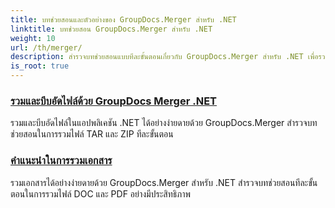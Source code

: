 ```yaml
---
title: บทช่วยสอนและตัวอย่างของ GroupDocs.Merger สำหรับ .NET
linktitle: บทช่วยสอน GroupDocs.Merger สำหรับ .NET
weight: 10
url: /th/merger/
description: สำรวจบทช่วยสอนแบบทีละขั้นตอนเกี่ยวกับ GroupDocs.Merger สำหรับ .NET เพื่อรวม แยก จัดเรียงใหม่ และจัดการเอกสารได้อย่างง่ายดาย เชี่ยวชาญการจัดการเอกสารด้วยตัวอย่างโดยละเอียดและคำแนะนำจากผู้เชี่ยวชาญ
is_root: true
---
```

### [รวมและบีบอัดไฟล์ด้วย GroupDocs Merger .NET](./merge-and-compress-files/)
รวมและบีบอัดไฟล์ในแอปพลิเคชัน .NET ได้อย่างง่ายดายด้วย GroupDocs.Merger สำรวจบทช่วยสอนในการรวมไฟล์ TAR และ ZIP ทีละขั้นตอน
### [คำแนะนำในการรวมเอกสาร](./guide-to-document-merging/)
รวมเอกสารได้อย่างง่ายดายด้วย GroupDocs.Merger สำหรับ .NET สำรวจบทช่วยสอนทีละขั้นตอนในการรวมไฟล์ DOC และ PDF อย่างมีประสิทธิภาพ